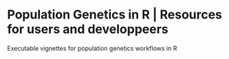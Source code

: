 # Population Genetics in R | Resources for users and developpeers

Executable vignettes for population genetics workflows in R
